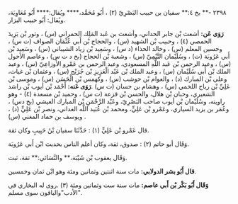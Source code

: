 ٢٣٩٨ -** بخ ٤:** سفيان بن حبيب البَصْرِيّ (٢) ، أَبُو مُحَمَّد،**** ويُقال:**** أَبُو مُعَاوِيَة، ويُقال: أَبُو حبيب البزار.

**رَوَى عَن:** أشعث بْن جابر الحداني، وأشعث بن عَبد المَلِك الحمراني (س) ، وثور بْن يَزِيدَ الحمصي (٤) ، وحبيب بْن الشهيد (س) ، والحجاج بْن أَبي عُثْمَان الصواف (ت س) ، وحسين المعلم (س) ، وخالد الحذاء (د س) ، وسَعِيد بْن زياد الشيباني (س) ، وسَعِيد بْن أَبي عَرُوبَة (ت) ، وسُلَيْمان التَّيْمِيّ (س) ، وشعبة بْن الحجاج (بخ د ت س) ، وعاصم الأحول (س) ، وعبد الرحمن بْن عَبد اللَّهِ المسعودي، وعبد الرحمن بن عَمْرو الأَوزاعِيّ (س) ، وعبد الملك بْن أَبي سُلَيْمان (س) ، وعبد الملك بْن عَبْد الْعَزِيزِ بْن جُرَيْج (س) ، وعثمان بْن غياث، وعلي بْن المبارك (د) ، والعوام بْن حوشب (س) ، وكهمس بْن الْحَسَن (س) ، وموسى بْن عَلِيِّ بْن رباح اللخمي (س) ، وهشام بن حسان (ت س) .**رَوَى عَنه:** أَحْمَد بْن أيوب بْن راشد الشعيري، وحبان بْن هلال، والحسن بْن قزعة (ت س) ، وحميد بْن مسعدة (٤) - وهو راويته، وسُلَيْمان بْن أيوب صاحب البَصْرِيّ، وعَبْد الرَّحْمَنِ بْن المبارك العيشي (بخ دس) ، وعُمَر بن يزيد السياري، وعَمْرو بْن عَلِيٍّ، ومحمد بْن عُبَيد اللَّه الغداني، ونصر بْن عَلِيٍّ (د) ، ويوسف بن حماد المغني (س) .

قال عَمْرو بْن عَلِيٍّ (١) : حَدَّثَنَا سفيان بْنُ حَبِيبٍ وكان ثقة.

وَقَال أبو حاتم (٢) : صدوق، ثقة، وكان أعلم الناس بحديث ابْن أَبي عَرُوبَة.

وَقَال يعقوب بْن شَيْبَة،** والنَّسَائي:** ثقة، ثبت.

**قال أَبُو بشر الدولابي:** مات سنة اثنتين وثمانين ومئة وهو ابْن ثمان وخمسين.

**وَقَال أَبُو بَكْر بْن أَبي عاصم:** مات سنة ست وثمانين ومئة (٣) .روى له البخاري في "الأدب"والباقون سوى مسلم.